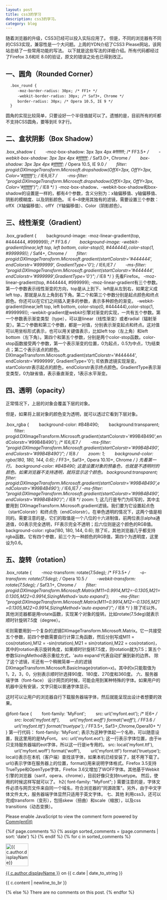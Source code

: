 ```yaml
---
layout: post
title: css3的学习
description: css3的学习。
category: blog
---
```


随着浏览器的升级，CSS3已经可以投入实际应用了。
但是，不同的浏览器有不同的CSS3实现，兼容性是一个大问题。上周的YDN介绍了CSS3 Please网站，该网站总结了一些常用功能的写法。
以下就是这些写法的详细介绍。所有代码都经过了Firefox 3.6和IE 8.0的验证，原文的错误之处也已得到改正。
## 一、圆角（Rounded Corner）

  ```
    .box_round {
    　　-moz-border-radius: 30px; /* FF1+ */
    　　-webkit-border-radius: 30px; /* Saf3+, Chrome */
    　　border-radius: 30px; /* Opera 10.5, IE 9 */
    }
  ```

圆角的实现比较简单，只要设好一个半径值就可以了。遗憾的是，目前所有的IE都不支持CSS圆角，要等到IE 9才行。

## 二、盒状阴影（Box Shadow）

.box_shadow {
　　-moz-box-shadow: 3px 3px 4px #ffffff; /* FF3.5+ */
　　-webkit-box-shadow: 3px 3px 4px #ffffff; /* Saf3.0+, Chrome */
　　box-shadow: 3px 3px 4px #ffffff; /* Opera 10.5, IE 9.0 */
　　filter: progid:DXImageTransform.Microsoft.dropshadow(OffX=3px, OffY=3px, Color='#ffffff'); /* IE6,IE7 */
　　-ms-filter: "progid:DXImageTransform.Microsoft.dropshadow(OffX=3px, OffY=3px, Color='#ffffff')"; /* IE8 */
}
-moz-box-shadow、-webkit-box-shadow和box-shadow的设置是一样的，都有4个参数，含义分别为：x轴偏移值、y轴偏移值、阴影的模糊度、以及阴影颜色。
IE 6~8使用其独有的滤镜，需要设置三个参数：offX（X轴偏移值）、offY（Y轴偏移值）、Color（阴影颜色）。
## 三、线性渐变（Gradient）

.box_gradient {
　　background-image: -moz-linear-gradient(top, #444444, #999999); /* FF3.6 */
　　background-image: -webkit-gradient(linear,left top, left bottom, color-stop(0, #444444),color-stop(1, #999999)); /* Saf4+, Chrome */
　　filter: progid:DXImageTransform.Microsoft.gradient(startColorstr='#444444', endColorstr='#999999', GradientType='0'); /* IE6,IE7 */
　　-ms-filter: "progid:DXImageTransform.Microsoft.gradient(startColorstr='#444444', endColorstr='#999999',GradientType='0')"; /* IE8 */
}
先看Firefox。
-moz-linear-gradient(top, #444444, #999999);
-moz-linear-gradient有三个参数。第一个参数表示线性渐变的方向，top是从上到下、left是从左到右，如果定义成left top，那就是从左上角到右下角。第二个和第三个参数分别是起点颜色和终点颜色。你还可以在它们之间插入更多的参数，表示多种颜色的渐变。
-webkit-gradient(linear,left top, left bottom, color-stop(0, #444444),color-stop(1, #999999));
-webkit-gradient是webkit引擎对渐变的实现，一共有五个参数。第一个参数表示渐变类型（type），可以是linear（线性渐变）或者radial（辐射渐变）。第二个参数和第三个参数，都是一对值，分别表示渐变起点和终点。这对值可以用坐标形式表示，也可以用关键值表示，比如left top（左上角）和left bottom（左下角）。第四个和第五个参数，分别是两个color-stop函数。color-stop函数接受两个参数，第一个表示渐变的位置，0为起点，0.5为中点，1为结束点；第二个表示该点的颜色。
DXImageTransform.Microsoft.gradient(startColorstr='#444444', endColorstr='#999999', GradientType='0');
IE依靠滤镜实现渐变。startColorstr表示起点的颜色，endColorstr表示终点颜色。GradientType表示渐变类型，0为缺省值，表示垂直渐变，1表示水平渐变。
## 四、透明（opacity）
正常情况下，上层的对象会覆盖下层的对象。

但是，如果将上层对象的颜色变为透明，就可以透过它看到下层对象。

.box_rgba {
　　background-color: #B4B490;
　　background:transparent;
　　filter: progid:DXImageTransform.Microsoft.gradient(startColorstr='#99B4B490',endColorstr='#99B4B490'); /* IE6,IE7 */
　　-ms-filter: "progid:DXImageTransform.Microsoft.gradient(startColorstr='#99B4B490',endColorstr='#99B4B490')"; /* IE8 */
　　zoom: 1;
　　background-color: rgba(180, 180, 144, 0.6); /* FF3+, Saf3+, Opera 10.10+, Chrome */
}
先看第一行。
background-color: #B4B490;
这是设置对象的预备色，也就是不透明时的颜色。如果浏览器不支持透明，就将显示这个颜色。
background:transparent;
filter: progid:DXImageTransform.Microsoft.gradient(startColorstr='#99B4B490',endColorstr='#99B4B490'); /* IE6,IE7 */
-ms-filter: "progid:DXImageTransform.Microsoft.gradient(startColorstr='#99B4B490',endColorstr='#99B4B490')"; /* IE8 */
zoom: 1;
这几行是专门为IE写的，其中主要用到 DXImageTransform.Microsoft.gradient滤镜。我们要为它设置起点色（startColorstr）和终点色（endColorstr）。在单色透明的情况下，这两个值是相同的。需要注意的是，它们的取值是一个八位的十六进制值，前两位表示alpha通道值，00表示完全透明，FF表示完全不透明；后六位则是这个颜色的RGB值。
background-color: rgba(180, 180, 144, 0.6);
除了IE，其他浏览器几乎都支持rgba函数。它有四个参数，前三个为一种颜色的RGB值，第四个为透明度，这里设为0.6。
## 五、旋转（rotation）

.box_rotate {
　　-moz-transform: rotate(7.5deg); /* FF3.5+ */
　　-o-transform: rotate(7.5deg); /* Opera 10.5 */
　　-webkit-transform: rotate(7.5deg); /* Saf3.1+, Chrome */
　　filter: progid:DXImageTransform.Microsoft.Matrix(M11=0.9914,M12=-0.1305,M21=0.1305,M22=0.9914,SizingMethod='auto expand');
　　-ms-filter: "progid:DXImageTransform.Microsoft.Matrix(M11=0.9914,M12=-0.1305,M21=0.1305,M22=0.9914,SizingMethod='auto expand')"; /* IE8 */
}
除了IE以外，其他浏览器都是用rotate函数，实现某个对象的旋转。比如rotate(7.5deg)就表示顺时针旋转7.5度（degree）。

IE则需要用到一个复杂的滤镜DXImageTransform.Microsoft.Matrix。它一共接受五个参数，前四个参数需要自行计算三角函数，然后分别写成M11 = cos(rotation),M12 = -sin(rotation),M21 = sin(rotation),M22 = cos(rotation)，其中的rotation表示旋转角度，如果顺时针旋转7.5度，则rotation就为7.5；第五个参数SizingMethod表示重绘方式，'auto expand'代表自动扩展到新的边界。
除了这个滤镜，IE还有一个稍微简单一点的滤镜DXImageTransform.Microsoft.BasicImage(rotation=x)。其中的x只能取值为1，2，3，0，分别表示顺时针选择90度、180度、270度和360度。
六、服务器端字体（font-face）
设计网页的时候，可能会用到某种特殊的字体。如果用户的机器中没有安装，文字只能以普通字体显示。

这时可以让用户的浏览器自行下载服务器端字体，然后就能呈现出设计者想要的效果。

@font-face {
　　font-family: 'MyFont';
　　src: url('myfont.eot'); /* IE6+ */
　　src: local('myfont.ttf'),
　　url('myfont.woff') format('woff'), /* FF3.6 */
　　url('myfont.ttf') format('truetype'); /* FF3.5+, Saf3+,Chrome,Opera10+ */
}
第一行代码：
font-family: 'MyFont';
表示为这种字体起一个名称，可以随意设置，我这里用的是MyFont。
src: url('myfont.eot');
这一行表示字体位置，由于ie只支持服务器端的eot字体，所以这一行是ie专用的。
src: local('myfont.ttf'),
　　url('myfont.woff') format('woff'),
　　url('myfont.ttf') format('truetype');
local()表示在本机（客户端）查找该字体，如果本机已经安装了，就不用下载了。url()表示字体在服务器上的位置，format()用来说明字体格式。Firefox 3.5支持TrueType和OpenType字体，Firefox 3.6又增加了WOFF字体。其他基于Webkit引擎的浏览器（sarif，opera、chrome），目前好像只支持truetype。
然后，使用的时候这样写就可以了。
h2{ font-family: "MyFont"; }
需要注意的是，字体文件必须与网页文件来自同一个域名，符合浏览器的"同源政策"。另外，由于中文字体文件太大，服务器端字体显然只适用于英文字体。
七、其他
利用css3，还可以完成transform（变形），包括skew（扭曲）和scale（缩放），以及css transitions（动态变换）。







<noscript>Please enable JavaScript to view the comment form powered by <a href="https://commentit.io/">Comm(ent|it)</a></noscript>
<div id="commentit"></div>
<script type="text/javascript">
  /** CONFIGURATION VARIABLES **/
  var commentitUsername = 'ioloveuu';
  var commentitRepo = 'ioloveuu/ioloveuu.github.io';
  var commentitPath = '{{ page.path }}';

  /** DON'T EDIT FOLLOWING LINES **/
  (function() {
      var commentit = document.createElement('script');
      commentit.type = 'text/javascript';
      commentit.async = true;
      commentit.src = 'https://commentit.io/static/embed/dist/commentit.js';
      (document.getElementsByTagName('head')[0] || document.getElementsByTagName('body')[0]).appendChild(commentit);
  })();
</script>
  {%if page.comments %}
  {% assign sorted_comments = (page.comments | sort: 'date') %}
{% endif %}
{% for c in sorted_comments %}
  <div class="media">
    <div class="media-left">
      <img src="{{ c.author.picture }}" alt="{{ c.author.displayName}}" height="73" width="73">
    </div>
    <div class="media-body">
      <p class="text-muted">
        <a href="{{ c.author.url }}">{{ c.author.displayName }}</a>
        on {{ c.date | date_to_string }}
      </p>
      <p>{{ c.content | newline_to_br }}</p>
    </div>
  </div>
{% else %}
  There are no comments on this post.
{% endfor %}

